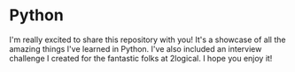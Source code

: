 # Python
I'm really excited to share this repository with you! It's a showcase of all the amazing things I've learned in Python. I've also included an interview challenge I created for the fantastic folks at 2logical. I hope you enjoy it!
